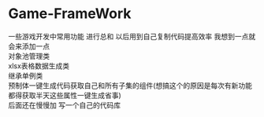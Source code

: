 # Game-FrameWork
一些游戏开发中常用功能 进行总和 以后用到自己复制代码提高效率 我想到一点就会来添加一点  
对象池管理类  
xlsx表格数据生成类  
继承单例类  
预制体一键生成代码获取自己和所有子集的组件(想搞这个的原因是每次有新功能都得获取半天这些属性一键生成省事)  
后面还在慢慢加 写一个自己的代码库  


